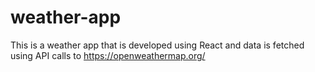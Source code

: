 # weather-app
This is a weather app that is developed using React and data is fetched using API calls to https://openweathermap.org/
